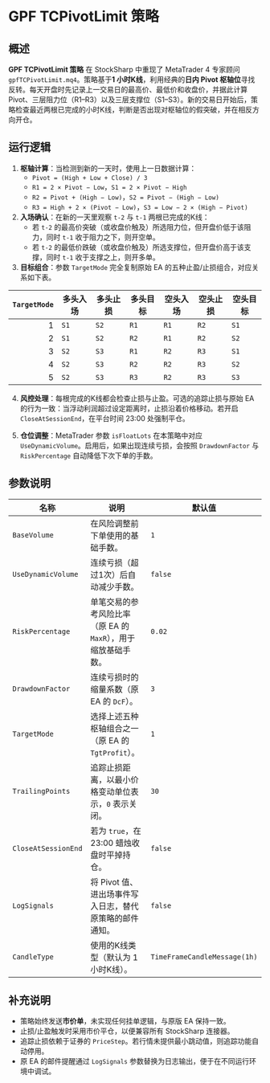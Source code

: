 # GPF TCPivotLimit 策略

## 概述

**GPF TCPivotLimit 策略** 在 StockSharp 中重现了 MetaTrader 4 专家顾问 `gpfTCPivotLimit.mq4`。策略基于**1 小时K线**，利用经典的**日内 Pivot 枢轴位**寻找反转。每天开盘时先记录上一交易日的最高价、最低价和收盘价，并据此计算 Pivot、三层阻力位（R1–R3）以及三层支撑位（S1–S3）。新的交易日开始后，策略检查最近两根已完成的小时K线，判断是否出现对枢轴位的假突破，并在相反方向开仓。

## 运行逻辑

1. **枢轴计算**：当检测到新的一天时，使用上一日数据计算：
   - `Pivot = (High + Low + Close) / 3`
   - `R1 = 2 × Pivot − Low`，`S1 = 2 × Pivot − High`
   - `R2 = Pivot + (High − Low)`，`S2 = Pivot − (High − Low)`
   - `R3 = High + 2 × (Pivot − Low)`，`S3 = Low − 2 × (High − Pivot)`
2. **入场确认**：在新的一天里观察 `t-2` 与 `t-1` 两根已完成的K线：
   - 若 `t-2` 的最高价突破（或收盘价触及）所选阻力位，但开盘价低于该阻力，同时 `t-1` 收于阻力之下，则开空单。
   - 若 `t-2` 的最低价跌破（或收盘价触及）所选支撑位，但开盘价高于该支撑，同时 `t-1` 收于支撑之上，则开多单。
3. **目标组合**：参数 `TargetMode` 完全复制原始 EA 的五种止盈/止损组合，对应关系如下表。

| `TargetMode` | 多头入场 | 多头止损 | 多头目标 | 空头入场 | 空头止损 | 空头目标 |
|-------------:|-----------|----------|----------|-----------|----------|----------|
| 1 | `S1` | `S2` | `R1` | `R1` | `R2` | `S1` |
| 2 | `S1` | `S2` | `R2` | `R1` | `R2` | `S2` |
| 3 | `S2` | `S3` | `R1` | `R2` | `R3` | `S1` |
| 4 | `S2` | `S3` | `R2` | `R2` | `R3` | `S2` |
| 5 | `S2` | `S3` | `R3` | `R2` | `R3` | `S3` |

4. **风控处理**：每根完成的K线都会检查止损与止盈。可选的追踪止损与原始 EA 的行为一致：当浮动利润超过设定距离时，止损沿着价格移动。若开启 `CloseAtSessionEnd`，在平台时间 23:00 处强制平仓。

5. **仓位调整**：MetaTrader 参数 `isFloatLots` 在本策略中对应 `UseDynamicVolume`。启用后，如果出现连续亏损，会按照 `DrawdownFactor` 与 `RiskPercentage` 自动降低下次下单的手数。

## 参数说明

| 名称 | 说明 | 默认值 |
|------|------|--------|
| `BaseVolume` | 在风险调整前下单使用的基础手数。 | `1` |
| `UseDynamicVolume` | 连续亏损（超过1次）后自动减少手数。 | `false` |
| `RiskPercentage` | 单笔交易的参考风险比率（原 EA 的 `MaxR`），用于缩放基础手数。 | `0.02` |
| `DrawdownFactor` | 连续亏损时的缩量系数（原 EA 的 `DcF`）。 | `3` |
| `TargetMode` | 选择上述五种枢轴组合之一（原 EA 的 `TgtProfit`）。 | `1` |
| `TrailingPoints` | 追踪止损距离，以最小价格变动单位表示，`0` 表示关闭。 | `30` |
| `CloseAtSessionEnd` | 若为 `true`，在 23:00 蜡烛收盘时平掉持仓。 | `false` |
| `LogSignals` | 将 Pivot 值、进出场事件写入日志，替代原策略的邮件通知。 | `false` |
| `CandleType` | 使用的K线类型（默认为 1 小时K线）。 | `TimeFrameCandleMessage(1h)` |

## 补充说明

- 策略始终发送**市价单**，未实现任何挂单逻辑，与原版 EA 保持一致。
- 止损/止盈触发时采用市价平仓，以便兼容所有 StockSharp 连接器。
- 追踪止损依赖于证券的 `PriceStep`。若行情未提供最小跳动值，则追踪功能自动停用。
- 原 EA 的邮件提醒通过 `LogSignals` 参数替换为日志输出，便于在不同运行环境中调试。

